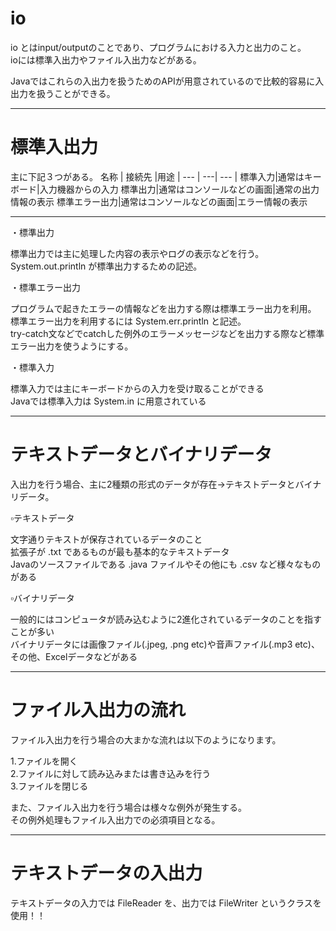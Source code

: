 # io
io とはinput/outputのことであり、プログラムにおける入力と出力のこと。   
ioには標準入出力やファイル入出力などがある。

Javaではこれらの入出力を扱うためのAPIが用意されているので比較的容易に入出力を扱うことができる。

---
# 標準入出力
主に下記３つがある。
名称 |	接続先	|用途 |
--- | ---| --- |
標準入力|通常はキーボード|入力機器からの入力
標準出力|通常はコンソールなどの画面|通常の出力情報の表示
標準エラー出力|通常はコンソールなどの画面|エラー情報の表示

---
・標準出力

標準出力では主に処理した内容の表示やログの表示などを行う。      
System.out.println が標準出力するための記述。

・標準エラー出力

プログラムで起きたエラーの情報などを出力する際は標準エラー出力を利用。   
標準エラー出力を利用するには System.err.println と記述。   
try-catch文などでcatchした例外のエラーメッセージなどを出力する際など標準エラー出力を使うようにする。

・標準入力

標準入力では主にキーボードからの入力を受け取ることができる    
Javaでは標準入力は System.in に用意されている

---
# テキストデータとバイナリデータ   
入出力を行う場合、主に2種類の形式のデータが存在→テキストデータとバイナリデータ。

▫️テキストデータ

文字通りテキストが保存されているデータのこと   
拡張子が .txt であるものが最も基本的なテキストデータ   
Javaのソースファイルである .java ファイルやその他にも .csv など様々なものがある

▫️バイナリデータ

一般的にはコンピュータが読み込むように2進化されているデータのことを指すことが多い   
バイナリデータには画像ファイル(.jpeg, .png etc)や音声ファイル(.mp3 etc)、その他、Excelデータなどがある

---
# ファイル入出力の流れ

ファイル入出力を行う場合の大まかな流れは以下のようになります。

1.ファイルを開く   
2.ファイルに対して読み込みまたは書き込みを行う   
3.ファイルを閉じる   

また、ファイル入出力を行う場合は様々な例外が発生する。   
その例外処理もファイル入出力での必須項目となる。

---
# テキストデータの入出力
テキストデータの入力では FileReader を、出力では FileWriter というクラスを使用！！

